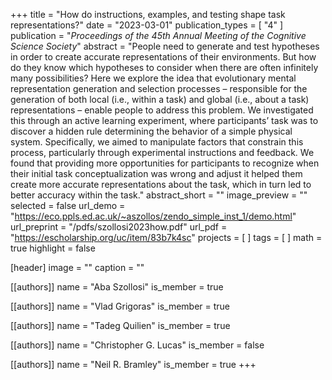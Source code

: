 +++
title = "How do instructions, examples, and testing shape task representations?"
date = "2023-03-01"
publication_types = [ "4" ]
publication = "_Proceedings of the 45th Annual Meeting of the Cognitive Science Society_"
abstract = "People need to generate and test hypotheses in order to create accurate representations of their environments. But how do they know which hypotheses to consider when there are often infinitely many possibilities? Here we explore the idea that evolutionary mental representation generation and selection processes – responsible for the generation of both local (i.e., within a task) and global (i.e., about a task) representations – enable people to address this problem. We investigated this through an active learning experiment, where participants’ task was to discover a hidden rule determining the behavior of a simple physical system. Specifically, we aimed to manipulate factors that constrain this process, particularly through experimental instructions and feedback. We found that providing more opportunities for participants to recognize when their initial task conceptualization was wrong and adjust it helped them create more accurate representations about the task, which in turn led to better accuracy within the task."
abstract_short = ""
image_preview = ""
selected = false
url_demo = "https://eco.ppls.ed.ac.uk/~aszollos/zendo_simple_inst_1/demo.html"
url_preprint = "/pdfs/szollosi2023how.pdf"
url_pdf = "https://escholarship.org/uc/item/83b7k4sc"
projects = [ ]
tags = [ ]
math = true
highlight = false

[header]
image = ""
caption = ""

[[authors]]
name = "Aba Szollosi"
is_member = true

[[authors]]
name = "Vlad Grigoras"
is_member = true

[[authors]]
name = "Tadeg Quilien"
is_member = true

[[authors]]
name = "Christopher G. Lucas"
is_member = false

[[authors]]
name = "Neil R. Bramley"
is_member = true
+++

